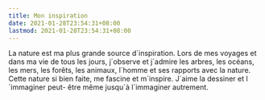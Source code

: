 ```yaml
---
title: Mon inspiration
date: 2021-01-28T23:54:31+08:00
lastmod: 2021-01-28T23:54:31+08:00
---
```


La nature est ma plus grande source d´inspiration. Lors de mes voyages et dans ma vie de tous les jours, j´observe et j´admire les arbres, les océans, les  mers, les forêts, les animaux, l´homme et ses rapports avec la nature. Cette nature si bien faite, me fascine et m´inspire. J´aime la dessiner et l´immaginer peut- être même jusqu´à l´immaginer autrement.
